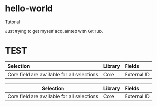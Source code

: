 # hello-world
Tutorial

Just trying to get myself acquainted with GitHub.


# TEST

|Selection|Library|Fields|
|:---|:---|:---|
|Core field are available for all selections|Core|External ID|

|Selection|Library|Fields|
|---|:---|:---|
|Core field are available for all selections|Core|External ID|



